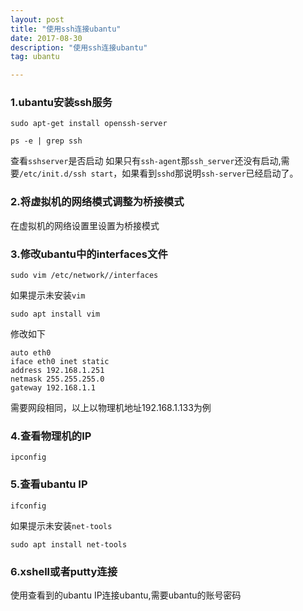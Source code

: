 ```yaml
---
layout: post
title: "使用ssh连接ubantu"
date: 2017-08-30
description: "使用ssh连接ubantu"
tag: ubantu

---
```


### 1.ubantu安装ssh服务

`sudo apt-get install openssh-server`

`ps -e | grep ssh`

查看`sshserver`是否启动 如果只有`ssh-agent`那`ssh_server`还没有启动,需要`/etc/init.d/ssh start`，如果看到`sshd`那说明`ssh-server`已经启动了。

### 2.将虚拟机的网络模式调整为桥接模式

在虚拟机的网络设置里设置为桥接模式

### 3.修改ubantu中的interfaces文件

`sudo vim /etc/network//interfaces`

如果提示未安装`vim`

`sudo apt install vim`

修改如下

```
auto eth0
iface eth0 inet static
address 192.168.1.251
netmask 255.255.255.0
gateway 192.168.1.1
```

需要网段相同，以上以物理机地址192.168.1.133为例

### 4.查看物理机的IP

`ipconfig`

### 5.查看ubantu IP

`ifconfig`

如果提示未安装`net-tools `

`sudo apt install net-tools `

### 6.xshell或者putty连接

使用查看到的ubantu IP连接ubantu,需要ubantu的账号密码
